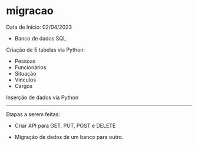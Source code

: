 # migracao

Data de Início: 02/04/2023

- Banco de dados SQL.

Criação de 5 tabelas via Python:
  - Pessoas
  - Funcionários
  - Situação
  - Vinculos
  - Cargos

Inserção de dados via Python

----------------
Etapas a serem feitas:
- Criar API para GET, PUT, POST e DELETE

- Migração de dados de um banco para outro.

